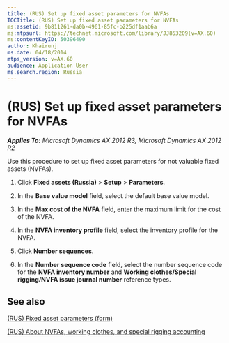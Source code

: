 ```yaml
---
title: (RUS) Set up fixed asset parameters for NVFAs
TOCTitle: (RUS) Set up fixed asset parameters for NVFAs
ms:assetid: 9b811261-da0b-4961-85fc-b225df1aab6a
ms:mtpsurl: https://technet.microsoft.com/library/JJ853209(v=AX.60)
ms:contentKeyID: 50396490
author: Khairunj
ms.date: 04/18/2014
mtps_version: v=AX.60
audience: Application User
ms.search.region: Russia
---
```


# (RUS) Set up fixed asset parameters for NVFAs 


_**Applies To:** Microsoft Dynamics AX 2012 R3, Microsoft Dynamics AX 2012 R2_

Use this procedure to set up fixed asset parameters for not valuable fixed assets (NVFAs).

1.  Click **Fixed assets (Russia)** \> **Setup** \> **Parameters**.

2.  In the **Base value model** field, select the default base value model.

3.  In the **Max cost of the NVFA** field, enter the maximum limit for the cost of the NVFA.

4.  In the **NVFA inventory profile** field, select the inventory profile for the NVFA.

5.  Click **Number sequences**.

6.  In the **Number sequence code** field, select the number sequence code for the **NVFA inventory number** and **Working clothes/Special rigging/NVFA issue journal number** reference types.

## See also

[(RUS) Fixed asset parameters (form)](https://technet.microsoft.com/library/jj721462\(v=ax.60\))

[(RUS) About NVFAs, working clothes, and special rigging accounting](rus-about-nvfas-working-clothes-and-special-rigging-accounting.md)

  


